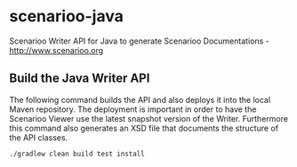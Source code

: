 # scenarioo-java

Scenarioo Writer API for Java to generate Scenarioo Documentations - http://www.scenarioo.org


## Build the Java Writer API

The following command builds the API and also deploys it into the local Maven repository. The deployment is important in order to have the Scenarioo Viewer use the latest snapshot version of the Writer. Furthermore this command also generates an XSD file that documents the structure of the API classes.

```
./gradlew clean build test install
```
